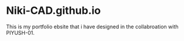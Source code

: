 # Niki-CAD.github.io

This is my portfolio ebsite that i have designed in the collabroation with PIYUSH-01.
